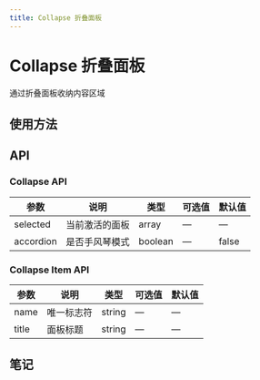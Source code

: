 ```yaml
---
title: Collapse 折叠面板
---
```


# Collapse 折叠面板
通过折叠面板收纳内容区域

## 使用方法

<ClientOnly>
<collapse-demos />
</ClientOnly>

## API

### Collapse API
| 参数        | 说明       | 类型      | 可选值 | 默认值   |
|-----------|----------|---------|-----|-------|
| selected  | 当前激活的面板  | array   | —   | —     |
| accordion | 是否手风琴模式	 | boolean | —   | false |

### Collapse Item API
| 参数    | 说明     | 类型     | 可选值 | 默认值 |
|-------|--------|--------|-----|-----|
| name  | 唯一标志符	 | string | —	  | —	  |
| title | 面板标题	  | string | —   | —	  |


## 笔记
